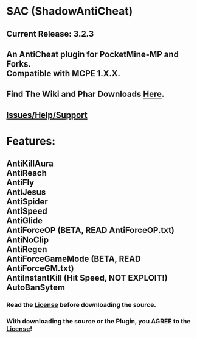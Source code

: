 # SAC (ShadowAntiCheat)

## Current Release: 3.2.3

## An AntiCheat plugin for PocketMine-MP and Forks.<br>Compatible with MCPE 1.X.X.

## Find The Wiki and Phar Downloads [Here](https://github.com/DarkWav/ShadowAntiCheat/wiki).

## [Issues/Help/Support](https://github.com/DarkWav/ShadowAntiCheat/issues)

# Features:<br>
## AntiKillAura<br>AntiReach<br>AntiFly<br>AntiJesus<br>AntiSpider<br>AntiSpeed<br>AntiGlide<br>AntiForceOP (BETA, READ AntiForceOP.txt)<br>AntiNoClip<br>AntiRegen<br>AntiForceGameMode (BETA, READ AntiForceGM.txt)<br>AntiInstantKill (Hit Speed, NOT EXPLOIT!)<br>AutoBanSytem

### Read the [License](https://github.com/DarkWav/ShadowAntiCheat/blob/master/LICENSE.md) before downloading the source.
### With downloading the source or the Plugin, you AGREE to the [License](https://github.com/DarkWav/ShadowAntiCheat/blob/master/LICENSE.md)!

